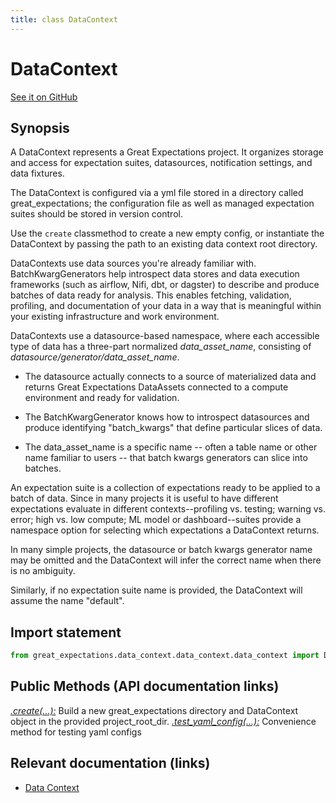 ```yaml
---
title: class DataContext
---
```

# DataContext
[See it on GitHub](https://github.com/great-expectations/great_expectations/blob/develop/great_expectations/data_context/data_context/data_context.py)

## Synopsis

A DataContext represents a Great Expectations project. It organizes storage and access for
expectation suites, datasources, notification settings, and data fixtures.

The DataContext is configured via a yml file stored in a directory called great_expectations; the configuration file
as well as managed expectation suites should be stored in version control.

Use the `create` classmethod to create a new empty config, or instantiate the DataContext
by passing the path to an existing data context root directory.

DataContexts use data sources you're already familiar with. BatchKwargGenerators help introspect data stores and data execution
frameworks (such as airflow, Nifi, dbt, or dagster) to describe and produce batches of data ready for analysis. This
enables fetching, validation, profiling, and documentation of your data in a way that is meaningful within your
existing infrastructure and work environment.

DataContexts use a datasource-based namespace, where each accessible type of data has a three-part
normalized *data_asset_name*, consisting of *datasource/generator/data_asset_name*.

- The datasource actually connects to a source of materialized data and returns Great Expectations DataAssets connected to a compute environment and ready for validation.

- The BatchKwargGenerator knows how to introspect datasources and produce identifying "batch_kwargs" that define particular slices of data.

- The data_asset_name is a specific name -- often a table name or other name familiar to users -- that batch kwargs generators can slice into batches.

An expectation suite is a collection of expectations ready to be applied to a batch of data. Since
in many projects it is useful to have different expectations evaluate in different contexts--profiling
vs. testing; warning vs. error; high vs. low compute; ML model or dashboard--suites provide a namespace
option for selecting which expectations a DataContext returns.

In many simple projects, the datasource or batch kwargs generator name may be omitted and the DataContext will infer
the correct name when there is no ambiguity.

Similarly, if no expectation suite name is provided, the DataContext will assume the name "default".


## Import statement

```python
from great_expectations.data_context.data_context.data_context import DataContext
```


## Public Methods (API documentation links)

*[.create(...):](../methods/great_expectations-data_context-data_context-data_context-DataContext-create)* Build a new great_expectations directory and DataContext object in the provided project_root_dir.
*[.test_yaml_config(...):](../methods/great_expectations-data_context-data_context-data_context-DataContext-test_yaml_config)* Convenience method for testing yaml configs


## Relevant documentation (links)

- [Data Context](../../terms/data_context)